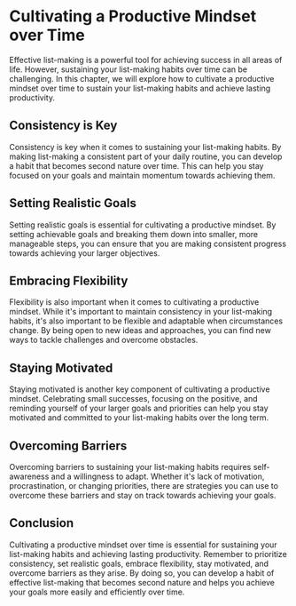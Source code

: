 Cultivating a Productive Mindset over Time
==============================================================================

Effective list-making is a powerful tool for achieving success in all areas of life. However, sustaining your list-making habits over time can be challenging. In this chapter, we will explore how to cultivate a productive mindset over time to sustain your list-making habits and achieve lasting productivity.

Consistency is Key
------------------

Consistency is key when it comes to sustaining your list-making habits. By making list-making a consistent part of your daily routine, you can develop a habit that becomes second nature over time. This can help you stay focused on your goals and maintain momentum towards achieving them.

Setting Realistic Goals
-----------------------

Setting realistic goals is essential for cultivating a productive mindset. By setting achievable goals and breaking them down into smaller, more manageable steps, you can ensure that you are making consistent progress towards achieving your larger objectives.

Embracing Flexibility
---------------------

Flexibility is also important when it comes to cultivating a productive mindset. While it's important to maintain consistency in your list-making habits, it's also important to be flexible and adaptable when circumstances change. By being open to new ideas and approaches, you can find new ways to tackle challenges and overcome obstacles.

Staying Motivated
-----------------

Staying motivated is another key component of cultivating a productive mindset. Celebrating small successes, focusing on the positive, and reminding yourself of your larger goals and priorities can help you stay motivated and committed to your list-making habits over the long term.

Overcoming Barriers
-------------------

Overcoming barriers to sustaining your list-making habits requires self-awareness and a willingness to adapt. Whether it's lack of motivation, procrastination, or changing priorities, there are strategies you can use to overcome these barriers and stay on track towards achieving your goals.

Conclusion
----------

Cultivating a productive mindset over time is essential for sustaining your list-making habits and achieving lasting productivity. Remember to prioritize consistency, set realistic goals, embrace flexibility, stay motivated, and overcome barriers as they arise. By doing so, you can develop a habit of effective list-making that becomes second nature and helps you achieve your goals more easily and efficiently over time.
